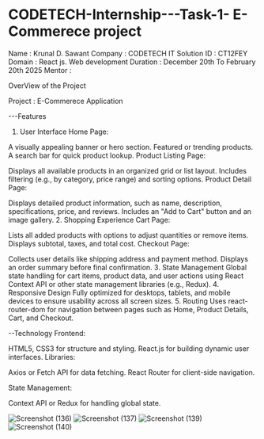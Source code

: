 # CODETECH-Internship---Task-1- E-Commerece project

Name : Krunal D. Sawant 
Company : CODETECH IT Solution
ID : CT12FEY
Domain : React js. Web development
Duration : December 20th To February 20th 2025
Mentor : 


OverView of the Project

Project : E-Commerece Application

---Features
1. User Interface
Home Page:

A visually appealing banner or hero section.
Featured or trending products.
A search bar for quick product lookup.
Product Listing Page:

Displays all available products in an organized grid or list layout.
Includes filtering (e.g., by category, price range) and sorting options.
Product Detail Page:

Displays detailed product information, such as name, description, specifications, price, and reviews.
Includes an "Add to Cart" button and an image gallery.
2. Shopping Experience
Cart Page:

Lists all added products with options to adjust quantities or remove items.
Displays subtotal, taxes, and total cost.
Checkout Page:

Collects user details like shipping address and payment method.
Displays an order summary before final confirmation.
3. State Management
Global state handling for cart items, product data, and user actions using React Context API or other state management libraries (e.g., Redux).
4. Responsive Design
Fully optimized for desktops, tablets, and mobile devices to ensure usability across all screen sizes.
5. Routing
Uses react-router-dom for navigation between pages such as Home, Product Details, Cart, and Checkout.


--Technology 
Frontend:

HTML5, CSS3 for structure and styling.
React.js for building dynamic user interfaces.
Libraries:

Axios or Fetch API for data fetching.
React Router for client-side navigation.

State Management:

Context API or Redux for handling global state.

![Screenshot (136)](https://github.com/user-attachments/assets/a41ab895-0b7b-4ee0-a22b-f741acbda105)
![Screenshot (137)](https://github.com/user-attachments/assets/c65163db-5e82-47ab-a19c-d268a45b3c25)
![Screenshot (139)](https://github.com/user-attachments/assets/98f6d578-2a72-4e45-973e-eaf93eb47296)
![Screenshot (140)](https://github.com/user-attachments/assets/326b5aa6-78eb-45b5-9f37-6a1da0d56d33)
